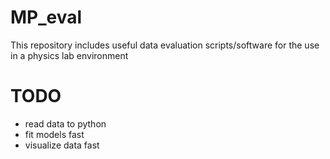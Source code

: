 # MP_eval
This repository includes useful data evaluation scripts/software for the use in a physics lab environment

# TODO

- read data to python
- fit models fast
- visualize data fast
